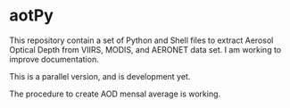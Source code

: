 # aotPy
This repository contain a set of Python and Shell files to extract Aerosol Optical Depth from VIIRS, MODIS, and AERONET data set. I am working to improve documentation. 

This is a parallel version, and is development yet.

The procedure to create AOD mensal average is working.


